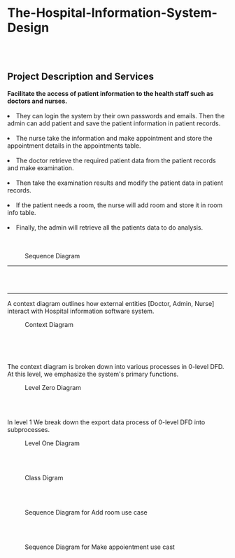 # The-Hospital-Information-System-Design
<br>
<br>
<h2>Project Description and Services</h2>
<p>
  <dt>
    <strong>Facilitate the access of patient information to the health staff such as doctors and nurses.</strong>
    <br>
    <br>
    <li>
      They can login the system by their own passwords and emails. 
      Then the admin can add patient and save the patient information in patient records. 
    </li>
    <br>
    <li>The nurse take the information and make appointment and store the appointment details in the appointments table.</li>
    <br>
    <li>The doctor retrieve the required patient data from the patient records and make examination.</li>
    <br>
    <li>Then take the examination results and modify the patient data in patient records.</li>
    <br>
    <li>If the patient needs a room, the nurse will add room and store it in room info table.</li>
    <br>
    <li>Finally, the admin will retrieve all the patients data to do analysis.</li>
    <br>
  </dt>
  <br>
  <figure>
<img src ="https://user-images.githubusercontent.com/114557942/210154582-e6ad8291-809b-467c-9ba8-c624ebd43d96.jpeg" alt="" title ="">
    <figcaption>Sequence Diagram</figcaption>
    </figure>
 <hr>
<br>
<br>
</p>
<hr>
<p>
  A context diagram outlines how external entities [Doctor, Admin, Nurse] interact with Hospital information software system.
  <figure>
<img src ="https://user-images.githubusercontent.com/114557942/210154650-102d4d0f-642d-4d4b-a545-b8e49fd8a0e4.PNG" alt="" title ="">
    <figcaption>Context Diagram</figcaption>
    </figure>
<br>
<br>
<br>
</p>
<p>
  The context diagram is broken down into various processes in 0-level DFD. At this level, we emphasize the system's primary functions.
  <figure>
<img src ="https://user-images.githubusercontent.com/114557942/210154665-b40a3c8b-6f37-454f-ab0d-e8f0b7d5485c.jpeg" alt="" title ="">
    <figcaption>Level Zero Diagram</figcaption>
    </figure>
  </p>
<br>
<br>
<p>
  In level 1 We break down the export data process of 0-level DFD into subprocesses. 
  <figure>
<img src ="https://user-images.githubusercontent.com/114557942/210154717-c57f7442-4de7-4100-9a3b-557965b1abb1.jpeg" alt="" title ="">
    <figcaption>Level One Diagram</figcaption>
    </figure>
  </p>
<br>
<br>
<p>
  <figure>
<img src ="https://user-images.githubusercontent.com/114557942/210154786-15941613-08e2-4f33-b341-d435e15b6320.jpeg" alt="" title ="">
    <figcaption>Class Digram</figcaption>
    </figure>
  </p>
<br>
<br>
<p>
  <figure>
<img src ="https://user-images.githubusercontent.com/114557942/210154811-77e3edaf-4440-464f-b7ea-a08806fc751f.jpeg" alt="" title ="">
    <figcaption>Sequence Diagram for Add room use case </figcaption>
    </figure>
  </p>
<br>
<br>
<p>
  <figure>
<img src ="https://user-images.githubusercontent.com/114557942/210154818-de6e6b01-dd2a-4c61-ad61-d5634b294211.jpeg" alt="" title ="">
    <figcaption>Sequence Diagram for Make appoientment use cast </figcaption>
    </figure>
  </p>
<br>
<br>
